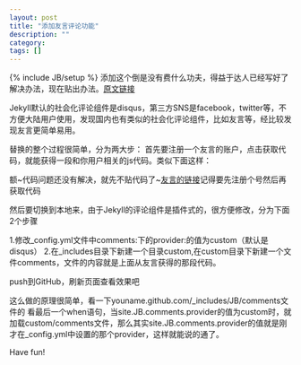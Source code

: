 ```yaml
---
layout: post
title: "添加友言评论功能"
description: ""
category: 
tags: []
---
```

{% include JB/setup %}
添加这个倒是没有费什么功夫，得益于达人已经写好了解决办法，现在贴出办法。<a href="http://joeyio.com/jekyll/2013/04/13/how-to-use-uyan-in-Jekyll/" targer="_blank">原文链接</a>
<p>Jekyll默认的社会化评论组件是disqus，第三方SNS是facebook，twitter等，不方便大陆用户使用，发现国内也有类似的社会化评论组件，比如友言等，经比较发现友言更简单易用。

替换的整个过程很简单，分为两大步： 首先要注册一个友言的账户，点击获取代码，就能获得一段和你用户相关的js代码。类似下面这样：</p>
额~代码问题还没有解决，就先不贴代码了~<a href="http://www.uyan.cc/" target="_blank">友言的链接</a>记得要先注册个号然后再获取代码
<p>然后要切换到本地来，由于Jekyll的评论组件是插件式的，很方便修改，分为下面2个步骤</p>

1.修改_config.yml文件中comments:下的provider:的值为custom（默认是disqus）
2.在_includes目录下新建一个目录custom,在custom目录下新建一个文件comments，文件的内容就是上面从友言获得的那段代码。

<p>push到GitHub，刷新页面查看效果吧</p>
<p>这么做的原理很简单，看一下youname.github.com/_includes/JB/comments文件的 看最后一个when语句，当site.JB.comments.provider的值为custom时，就加载custom/comments文件，那么其实site.JB.comments.provider的值就是刚才在_config.yml中设置的那个provider，这样就能说的通了。</p>
<p>Have fun!</p>